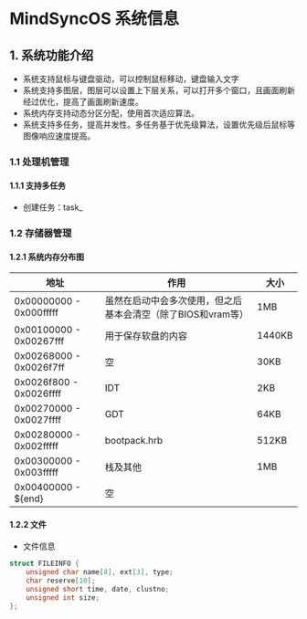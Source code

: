# MindSyncOS 系统信息

## 1. 系统功能介绍
<!-- ![1717258276564](image/系统信息/1717258276564.png) -->
* 系统支持鼠标与键盘驱动，可以控制鼠标移动，键盘输入文字
* 系统支持多图层，图层可以设置上下层关系，可以打开多个窗口，且画面刷新经过优化，提高了画面刷新速度。
* 系统内存支持动态分区分配，使用首次适应算法。
* 系统支持多任务，提高并发性。多任务基于优先级算法，设置优先级后鼠标等图像响应速度提高。
### 1.1 处理机管理

#### 1.1.1 支持多任务
- 创建任务：task_


### 1.2 存储器管理

#### 1.2.1 系统内存分布图

| 地址                    | 作用                                                         | 大小   |
| ----------------------- | ------------------------------------------------------------ | ------ |
| 0x00000000 - 0x000fffff | 虽然在启动中会多次使用，但之后基本会清空（除了BIOS和vram等） | 1MB    |
| 0x00100000 - 0x00267fff | 用于保存软盘的内容                                           | 1440KB |
| 0x00268000 - 0x0026f7ff | 空                                                           | 30KB   |
| 0x0026f800 - 0x0026ffff | IDT                                                          | 2KB    |
| 0x00270000 - 0x0027ffff | GDT                                                          | 64KB   |
| 0x00280000 - 0x002fffff | bootpack.hrb                                                 | 512KB  |
| 0x00300000 - 0x003fffff | 栈及其他                                                     | 1MB    |
| 0x00400000 - ${end}     | 空                                                           |        |

#### 1.2.2 文件
- 文件信息
```c
struct FILEINFO {
    unsigned char name[8], ext[3], type;
    char reserve[10];
    unsigned short time, date, clustno;
    unsigned int size;
};
```

